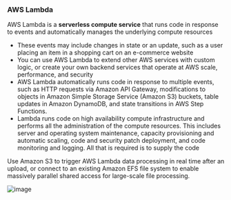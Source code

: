 ### AWS Lambda

AWS Lambda is a **serverless compute service** that runs code in response to events and automatically manages the underlying compute resources

* These events may include changes in state or an update, such as a user placing an item in a shopping cart on an e-commerce website
* You can use AWS Lambda to extend other AWS services with custom logic, or create your own backend services that operate at AWS scale, performance, and security
* AWS Lambda automatically runs code in response to multiple events, such as HTTP requests via Amazon API Gateway, modifications to objects in Amazon Simple Storage Service (Amazon S3) buckets, table updates in Amazon DynamoDB, and state transitions in AWS Step Functions.
* Lambda runs code on high availability compute infrastructure and performs all the administration of the compute resources. This includes server and operating system maintenance, capacity provisioning and automatic scaling, code and security patch deployment, and code monitoring and logging. All that is required is to supply the code

Use Amazon S3 to trigger AWS Lambda data processing in real time after an upload, or connect to an existing Amazon EFS file system to enable massively parallel shared access for large-scale file processing.  

![image](https://user-images.githubusercontent.com/114364831/211413637-fa80ecfd-5ffe-4818-b503-98f3b80481c6.png)
